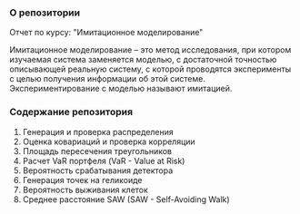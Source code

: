 ### О репозитории
Отчет по курсу: "Имитационное моделирование"

Имитационное моделирование – это метод исследования, при котором изучаемая система заменяется моделью, с достаточной точностью описывающей реальную систему, с которой проводятся эксперименты с целью получения информации об этой системе. Экспериментирование с моделью называют имитацией.

### Содержание репозитория
1. Генерация и проверка распределения
2. Оценка ковариаций и проверка корреляции
3. Площадь пересечения треугольников
4. Расчет VaR портфеля (VaR - Value at Risk)
5. Вероятность срабатывания детектора
6. Генерация точек на геликоиде
7. Вероятность выживания клеток
8. Среднее расстояние SAW (SAW - Self-Avoiding Walk)